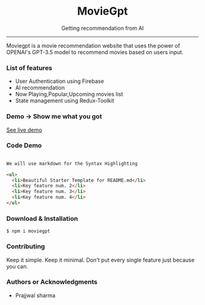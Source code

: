 

<h1 align="center"> MovieGpt</h1>

<p align="center">  Getting recommendation from AI </p>

<hr/>

<p> Moviegpt is a movie recommendation website that uses the power of OPENAI's GPT-3.5 model to recommend movies based on users input.</p>

<h3> List of features </h3>

<ul>
  <li>User Authentication using Firebase</li>
  <li>AI recommendation</li>
  <li>Now Playing,Popular,Upcoming movies list</li>
  <li>State management using Redux-Toolkit</li>
</ul>

<h3> Demo -> Show me what you got </h3>

<a href="https://moviegpt-5at.vercel.app/"> See live demo </a>



<h3> Code Demo </h3>

```html

We will use markdown for the Syntax Highlighting

<ul>
  <li>Beautiful Starter Template for README.md</li>
  <li>Key feature num. 2</li>
  <li>Key feature num. 3</li>
  <li>Key feature num. 4</li>
</ul>

```

<h3> Download & Installation </h3>

```shell
$ npm i moviegpt
```
<h3>Contributing</h3>
Keep it simple. Keep it minimal. Don't put every single feature just because you can.

<h3>Authors or Acknowledgments</h3>
<ul>
  <li>Prajjwal sharma</li>
</ul>

